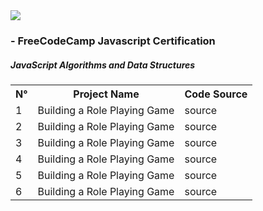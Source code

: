 <img src="https://encrypted-tbn0.gstatic.com/images?q=tbn:ANd9GcRFeh2t5TW2-nnHDBX9pnR2DHhBc5eQjQ7OIr4l8Ds0HbR7BgZumIQ1b-gvGHo9x4eKHg&usqp=CAU" >

<h3>- FreeCodeCamp Javascript Certification</h3>
<h5>JavaScript Algorithms and Data Structures</h5>

<table>
    <tr>
        <th>N°</th>
        <th>Project Name</th>
        <th>Code Source</th>
    </tr>
    <tr>
        <td>1</td>
        <td>Building a Role Playing Game</td>
        <td><a>source</a></td>
    </tr>
    <tr>
        <td>2</td>
        <td>Building a Role Playing Game</td>
        <td><a>source</a></td>
    <tr>
    <tr>
        <td>3</td>
        <td>Building a Role Playing Game</td>
        <td><a>source</a></td>
    <tr>
    <tr>
        <td>4</td>
        <td>Building a Role Playing Game</td>
        <td><a>source</a></td>
    <tr>
    <tr>
        <td>5</td>
        <td>Building a Role Playing Game</td>
        <td><a>source</a></td>
    <tr>
    <tr>
        <td>6</td>
        <td>Building a Role Playing Game</td>
        <td><a>source</a></td>
    <tr>
</table>